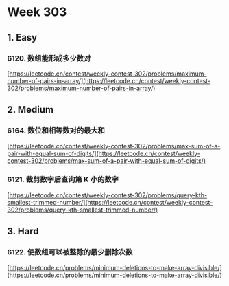 # Week 303

## 1. Easy

### 6120. 数组能形成多少数对

[https://leetcode.cn/contest/weekly-contest-302/problems/maximum-number-of-pairs-in-array/](https://leetcode.cn/contest/weekly-contest-302/problems/maximum-number-of-pairs-in-array/)

## 2. Medium

### 6164. 数位和相等数对的最大和

[https://leetcode.cn/contest/weekly-contest-302/problems/max-sum-of-a-pair-with-equal-sum-of-digits/](https://leetcode.cn/contest/weekly-contest-302/problems/max-sum-of-a-pair-with-equal-sum-of-digits/)

### 6121. 裁剪数字后查询第 K 小的数字

[https://leetcode.cn/contest/weekly-contest-302/problems/query-kth-smallest-trimmed-number/](https://leetcode.cn/contest/weekly-contest-302/problems/query-kth-smallest-trimmed-number/)

## 3. Hard

### 6122. 使数组可以被整除的最少删除次数

[https://leetcode.cn/problems/minimum-deletions-to-make-array-divisible/](https://leetcode.cn/problems/minimum-deletions-to-make-array-divisible/)